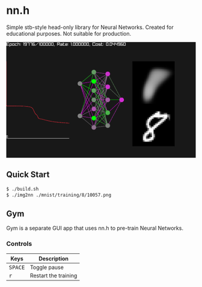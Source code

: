 # nn.h

Simple stb-style head-only library for Neural Networks. Created for educational purposes. Not suitable for production.

![thumbnail](./thumbnail.png)

## Quick Start

```console
$ ./build.sh
$ ./img2nn ./mnist/training/8/10057.png
```

## Gym

Gym is a separate GUI app that uses nn.h to pre-train Neural Networks.

### Controls

|Keys|Description|
|---|---|
|<kbd>SPACE</kbd>|Toggle pause|
|<kbd>r</kbd>|Restart the training|
